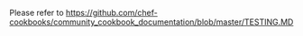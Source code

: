 Please refer to https://github.com/chef-cookbooks/community_cookbook_documentation/blob/master/TESTING.MD

